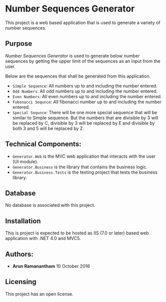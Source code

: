 # Number Sequences Generator
This project is a web based application that is used to generate a variety of number sequences.

## Purpose

*Number Sequences Generator* is used to generate below number sequences by getting the upper limit of the sequences as an input from the user.

Below are the sequences that shall be generated from this application.

* `Simple Sequence`: All numbers up to and including the number entered.
* `Odd Numbers`: All odd numbers up to and including the number entered.
* `Even Numbers`: All even numbers up to and including the number entered.
* `Fobonacci Sequnce`: All fibonacci number up to and including the number entered.
* `Special Sequnce`: There will be one more special sequence that will be similar to Simple sequence. But the numbers that are divisible by 3 will be replaced by C, divisible by 3 will be replaced by E and divisible by both 3 and 5 will be replaced by Z.


## Technical Components:

* `Generator.Web` is the MVC web application that interacts with the user (UI module).
* `Generator.Business` is the library that contains the business logic.
* `Generator.Business.Tests` is the testing project that tests the business library.

## Database

No database is associated with this project.

## Installation

This is project is expected to be hosted as IIS (7.0 or later) based web application with .NET 4.0 and MVC5.

## Authors:

* **Arun Ramanantham**   10 October 2016

## Licensing

This project has an open license.
